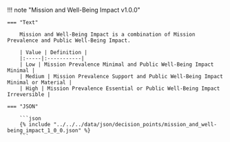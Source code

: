 <!-- This content is autogenerated by doctools.py. Do not Edit. -->
!!! note "Mission and Well-Being Impact v1.0.0"

    === "Text" 
    
        Mission and Well-Being Impact is a combination of Mission Prevalence and Public Well-Being Impact.

        | Value | Definition |
        |:-----|:-----------|
        | Low | Mission Prevalence Minimal and Public Well-Being Impact Minimal |
        | Medium | Mission Prevalence Support and Public Well-Being Impact Minimal or Material |
        | High | Mission Prevalence Essential or Public Well-Being Impact Irreversible |
        
    === "JSON"
    
        ```json
        {% include "../../../data/json/decision_points/mission_and_well-being_impact_1_0_0.json" %}
        ```
